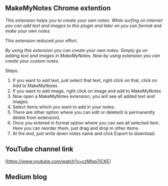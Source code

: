 ## MakeMyNotes Chrome extention

_This extension helps you to create your own notes. While surfing on internet you can add text and images to this plugin and later on you can format and make your own notes._

This extension reduced your effort.

_By using this extension you can create your own notes. Simply go on adding text and images in MakeMyNotes. Now by using extension you can create your custom notes._

Steps: 
1. If you want to add text, just select that text, right click on that, click on Add to MakeMyNotes
2. If you want to add image, right click on image and add to MakeMyNotes
3. Now open a MakeMyNotes extension, you will see all added text and images.
4. Select items which you want to add in your notes.
5. There are other option where you can edit or delete(it is permanently delete from extension).
6. Once you entered in format option where you can see all selected item. Here you can reorder them, just drag and  drop in other items.
7. At the end, just write down notes name and click Export to download.

## YouTube channel link 
[https://www.youtube.com/watch?v=czMIxp7lCKE]

## Medium blog 
